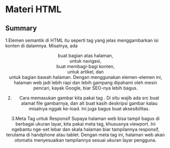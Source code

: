 # Materi HTML

## Summary

1.Elemen semantik di HTML itu seperti tag yang jelas menggambarkan isi konten di dalamnya. Misalnya, ada <header> buat bagian atas halaman, <nav> untuk navigasi, <section> buat membagi-bagi konten, <article> untuk artikel, dan <footer> untuk bagian bawah halaman. Dengan menggunakan elemen-elemen ini, halaman web jadi lebih rapi dan lebih gampang dipahami oleh mesin pencari, kayak Google, biar SEO-nya lebih bagus.

2. Cara memasukan gambar kita pakai tag <img>. Di situ wajib ada src buat alamat file gambarnya, dan alt buat kasih deskripsi gambar kalau misalnya nggak ke-load. Ini juga bagus buat aksesibilitas.

3.Meta Tag untuk Responsif Supaya halaman web bisa tampil bagus di berbagai ukuran layar, kita pakai meta tag, khususnya viewport. Ini ngebantu nge-set lebar dan skala halaman biar tampilannya responsif, terutama di handphone atau tablet. Dengan meta tag ini, halaman web akan otomatis menyesuaikan tampilannya sesuai ukuran layar pengguna.

